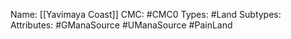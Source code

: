 Name: [[Yavimaya Coast]]
CMC: #CMC0
Types: #Land
Subtypes: 
Attributes: #GManaSource #UManaSource #PainLand